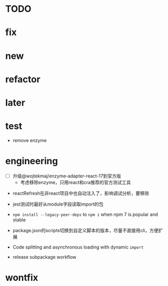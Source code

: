 # TODO

# fix

# new

# refactor

# later

# test

- remove enzyme

# engineering

- [ ] 升级@wojtekmaj/enzyme-adapter-react-17到官方版
  - 考虑移除enzyme，只用react和cra推荐的官方测试工具

- reactRefresh在非react项目中也自动注入了，影响调试分析，要移除

- jest测试时最好从module字段读取import的包
- `npm install --legacy-peer-deps` to `npm i` when npm 7 is popular and stable
- package.json的scripts切换到自定义脚本的版本，尽量不直接用cli，方便扩展

- Code splitting and asynchronous loading with dynamic `import`
- release subpackage workflow

# wontfix
